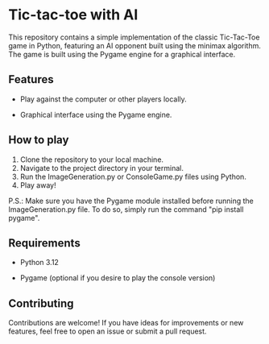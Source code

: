 <h1>Tic-tac-toe with AI</h1>

This repository contains a simple implementation of the classic Tic-Tac-Toe game in Python, featuring an AI opponent built using the minimax algorithm. The game is built using the Pygame engine for a graphical interface.

<h2>Features</h2>

- Play against the computer or other players locally.

- Graphical interface using the Pygame engine.

<h2>How to play</h2>

1. Clone the repository to your local machine.
2. Navigate to the project directory in your terminal.
3. Run the ImageGeneration.py or ConsoleGame.py files using Python.
4. Play away!

P.S.: Make sure you have the Pygame module installed before running the ImageGeneration.py file. To do so, simply run the command "pip install pygame".

<h2>Requirements</h2>

- Python 3.12

- Pygame (optional if you desire to play the console version)

<h2>Contributing</h2>
Contributions are welcome! If you have ideas for improvements or new features, feel free to open an issue or submit a pull request.
